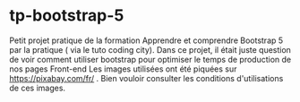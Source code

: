 # tp-bootstrap-5
 Petit projet pratique de la formation Apprendre et comprendre Bootstrap 5 par la pratique ( via le tuto coding city).
Dans ce projet, il était juste question de voir comment utiliser bootstrap pour optimiser le temps de production de nos pages Front-end
Les images utilisées ont été piquées sur https://pixabay.com/fr/ . Bien vouloir consulter les conditions d'utilisations de ces images.
